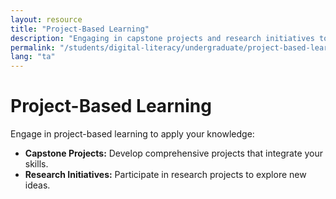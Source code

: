 ```yaml
---
layout: resource
title: "Project-Based Learning"
description: "Engaging in capstone projects and research initiatives to apply theoretical knowledge in practical scenarios."
permalink: "/students/digital-literacy/undergraduate/project-based-learning/"
lang: "ta"
---
```


# Project-Based Learning

Engage in project-based learning to apply your knowledge:

- **Capstone Projects:** Develop comprehensive projects that integrate your skills.
- **Research Initiatives:** Participate in research projects to explore new ideas.
